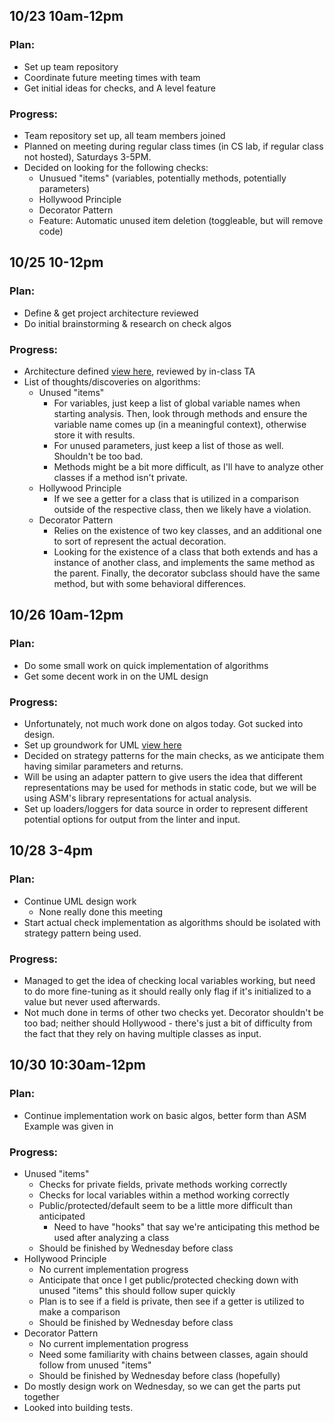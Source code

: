 ## 10/23 10am-12pm 
### Plan: 
- Set up team repository
- Coordinate future meeting times with team
- Get initial ideas for checks, and A level feature

### Progress:
- Team repository set up, all team members joined
- Planned on meeting during regular class times (in CS lab, if regular class not hosted), Saturdays 3-5PM.
- Decided on looking for the following checks:
    - Unusued "items" (variables, potentially methods, potentially parameters)
    - Hollywood Principle
    - Decorator Pattern
    - Feature: Automatic unused item deletion (toggleable, but will remove code)

## 10/25 10-12pm
### Plan:
- Define & get project architecture reviewed
- Do initial brainstorming & research on check algos

### Progress:
- Architecture defined [view here](https://github.com/rhit-csse374/project-202410-team10-202410/wiki/Architecture), reviewed by in-class TA
- List of thoughts/discoveries on algorithms:
    - Unused "items"
        - For variables, just keep a list of global variable names when starting analysis. Then, look through methods and ensure the variable name comes up (in a meaningful context), otherwise store it with results.
        - For unused parameters, just keep a list of those as well. Shouldn't be too bad.
        - Methods might be a bit more difficult, as I'll have to analyze other classes if a method isn't private. 
    - Hollywood Principle
        - If we see a getter for a class that is utilized in a comparison outside of the respective class, then we likely have a violation.
    - Decorator Pattern
        - Relies on the existence of two key classes, and an additional one to sort of represent the actual decoration.
        - Looking for the existence of a class that both extends and has a instance of another class, and implements the same method as the parent. Finally, the decorator subclass should have the same method, but with some behavioral differences.

## 10/26 10am-12pm
### Plan:
- Do some small work on quick implementation of algorithms 
- Get some decent work in on the UML design

### Progress:
- Unfortunately, not much work done on algos today. Got sucked into design.
- Set up groundwork for UML [view here](../design.puml)
- Decided on strategy patterns for the main checks, as we anticipate them having similar parameters and returns. 
- Will be using an adapter pattern to give users the idea that different representations may be used for methods in static code, but we will be using ASM's library representations for actual analysis.
- Set up loaders/loggers for data source in order to represent different potential options for output from the linter and input.

## 10/28 3-4pm
### Plan: 
- Continue UML design work
    - None really done this meeting
- Start actual check implementation as algorithms should be isolated with strategy pattern being used.

### Progress:
- Managed to get the idea of checking local variables working, but need to do more fine-tuning as it should really only flag if it's initialized to a value but never used afterwards.
- Not much done in terms of other two checks yet. Decorator shouldn't be too bad; neither should Hollywood - there's just a bit of difficulty from the fact that they rely on having multiple classes as input.

## 10/30 10:30am-12pm
### Plan:
- Continue implementation work on basic algos, better form than ASM Example was given in

### Progress:
- Unused "items"
    - Checks for private fields, private methods working correctly
    - Checks for local variables within a method working correctly
    - Public/protected/default seem to be a little more difficult than anticipated
        - Need to have "hooks" that say we're anticipating this method be used after analyzing a class
    - Should be finished by Wednesday before class
- Hollywood Principle
    - No current implementation progress
    - Anticipate that once I get public/protected checking down with unused "items" this should follow super quickly
    - Plan is to see if a field is private, then see if a getter is utilized to make a comparison
    - Should be finished by Wednesday before class
- Decorator Pattern
    - No current implementation progress
    - Need some familiarity with chains between classes, again should follow from unused "items"
    - Should be finished by Wednesday before class (hopefully)
- Do mostly design work on Wednesday, so we can get the parts put together
- Looked into building tests.

